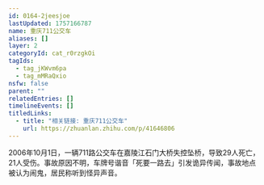 ```yaml
---
id: 0164-2jeesjoe
lastUpdated: 1757166787
name: 重庆711公交车
aliases: []
layer: 2
categoryId: cat_r0rzgkOi
tagIds:
  - tag_jKWvm6pa
  - tag_mMRaQxio
nsfw: false
parent: ""
relatedEntries: []
timelineEvents: []
titledLinks:
  - title: "相关链接: 重庆711公交车"
    url: https://zhuanlan.zhihu.com/p/41646806
---
```


2006年10月1日，一辆711路公交车在嘉陵江石门大桥失控坠桥，导致29人死亡，21人受伤。事故原因不明，车牌号谐音「死要一路去」引发诡异传闻，事故地点被认为闹鬼，居民称听到怪异声音。